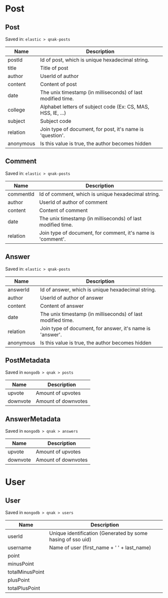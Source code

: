 # Post
## Post
Saved in: `elastic > qnak-posts`

| Name     | Description                                                  |
|----------|--------------------------------------------------------------|
| postId   | Id of post, which is unique hexadecimal string.              |
| title    | Title of post                                                |
| author   | UserId of author                                             |
| content  | Content of post                                              |
| date     | The unix timestamp (in milliseconds) of last modified time.  |
| college  | Alphabet letters of subject code (Ex: CS, MAS, HSS, IE, ...) |
| subject  | Subject code                                                 |
| relation | Join type of document, for post, it's name is 'question'.    |
| anonymous| Is this value is true, the author becomes hidden             |

## Comment
Saved in: `elastic > qnak-posts`

| Name      | Description                                                 |
|-----------|-------------------------------------------------------------|
| commentId | Id of comment, which is unique hexadecimal string.          |
| author    | UserId of author of comment                                 |
| content   | Content of comment                                          |
| date      | The unix timestamp (in milliseconds) of last modified time. |
| relation  | Join type of document, for comment, it's name is 'comment'. |

## Answer
Saved in: `elastic > qnak-posts`

| Name     | Description                                                  |
|----------|--------------------------------------------------------------|
| answerId | Id of answer, which is unique hexadecimal string.            |
| author   | UserId of author of answer                                   |
| content  | Content of answer                                            |
| date     | The unix timestamp (in milliseconds) of last modified time.  |
| relation | Join type of document, for answer, it's name is 'answer'.    |
| anonymous| Is this value is true, the author becomes hidden             |

## PostMetadata
Saved in `mongodb > qnak > posts`

| Name     | Description                                                  |
|----------|--------------------------------------------------------------|
| upvote   | Amount of upvotes                                            |
| downvote | Amount of downvotes                                          |

## AnswerMetadata
Saved in `mongodb > qnak > answers`

| Name     | Description                                                  |
|----------|--------------------------------------------------------------|
| upvote   | Amount of upvotes                                            |
| downvote | Amount of downvotes                                          |

# User
## User
Saved in `mongodb > qnak > users`

| Name            | Description                                                  |
|-----------------|--------------------------------------------------------------|
| userId          | Unique identification (Generated by some hasing of sso uid)  |
| username        | Name of user (first_name + ' ' + last_name)                  |
| point           |                                                              |
| minusPoint      |                                                              |
| totalMinusPoint |                                                              |
| plusPoint       |                                                              |
| totalPlusPoint  |                                                              |
